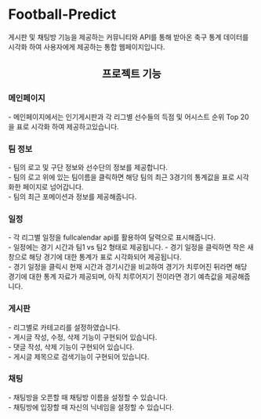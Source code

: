 # Football-Predict
게시판 및 채팅방 기능을 제공하는 커뮤니티와 API를 통해 받아온 축구 통계 데이터를 시각화 하여 사용자에게 제공하는 통합 웹페이지입니다.


<h2 align="center">프로젝트 기능 </h2>

<h3> 메인페이지 </h3>
- 메인페이지에서는 인기게시판과 각 리그별 선수들의 득점 및 어시스트 순위 Top 20을 표로 시각화 하여 제공하고있습니다. <br>

<h3>팀 정보</h3>
- 팀의 로고 및 구단 정보와 선수단의 정보를 제공합니다. <br>
- 팀의 로고 위에 있는 팀이름을 클릭하면 해당 팀의 최근 3경기의 통계값을 표로 시각화한 페이지로 넘어갑니다. <br>
- 팀의 최근 포메이션과 정보를 제공해줍니다. <br>

<h3>일정</h3>
- 각 리그별 일정을 fullcalendar api를 활용하여 달력으로 표시해줍니다. <br>
- 일정에는 경기 시간과 팀1 vs 팀2 형태로 제공됩니다.
- 경기 일정을 클릭하면 작은 새창으로 해당 경기에 대한 통계가 표로 시각화되어 제공됩니다. <br>
- 경기 일정을 클릭시 현재 시간과 경기시간을 비교하여 경기가 치루어진 뒤라면 해당 경기에 대한 통계 자료가 제공되며, 아직 치루어지기 전이라면 경기 예측값을 제공해줍니다. <br>

<h3>게시판</h3>
- 리그별로 카테고리를 설정하였습니다.<br>
- 게시글 작성, 수정, 삭제 기능이 구현되어 있습니다.<br>
- 댓글 작성, 삭제 기능이 구현되어 있습니다.<br>
- 게시글 제목으로 검색기능이 구현되어 있습니다.<br>
  
<h3>채팅</h3>
- 채팅방을 오픈할 때 채팅방 이름을 설정할 수 있습니다.<br>
- 채팅방에 입장할 때 자신의 닉네임을 설정할 수 있습니다.<br>
